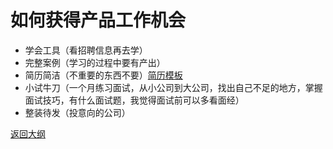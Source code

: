 # 如何获得产品工作机会

- 学会工具（看招聘信息再去学）
- 完整案例（学习的过程中要有产出）
- 简历简洁（不重要的东西不要）[简历模板](https://tangjie.me/?s=%E7%AE%80%E5%8E%86)
- 小试牛刀（一个月练习面试，从小公司到大公司，找出自己不足的地方，掌握面试技巧，有什么面试题，我觉得面试前可以多看面经）
- 整装待发（投意向的公司）



[返回大纲](https://github.com/FRANKIETANG/PM#%E4%BA%A7%E5%93%81%E7%BB%8F%E7%90%86%E7%AC%AC%E4%B8%80%E8%AF%BE-%E5%89%8D%E8%A8%80)